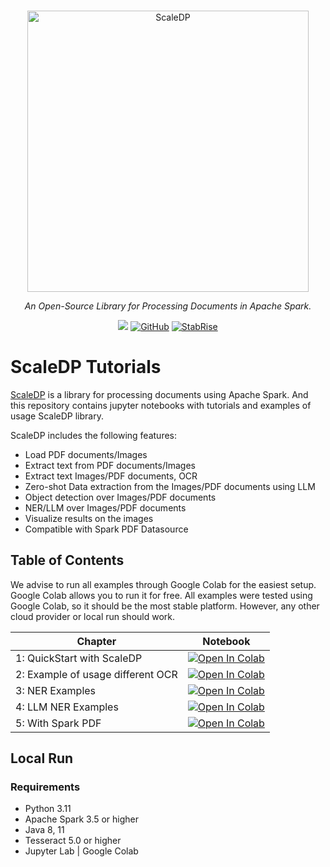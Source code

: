 <p align="center">
  <br/>
    <img alt="ScaleDP" src="https://stabrise.com/media/filer_public_thumbnails/filer_public/4a/7d/4a7d97c2-50d7-4b7a-9902-af2df9b574da/scaledplogo.png__1000x300_subsampling-2.webp" width="450" style="max-width: 100%;">
  <br/>
</p>

<p align="center">
    <i>An Open-Source Library for Processing Documents in Apache Spark.</i>
</p>

<p align="center">
    <a href="https://pypi.org/project/scaledp/" alt="Package on PyPI"><img src="https://img.shields.io/pypi/v/scaledp.svg" /></a>
    <a href="https://github.com/stabrise/spark-pdf/blob/main/LICENSE"><img alt="GitHub" src="https://img.shields.io/github/license/stabrise/spark-pdf.svg?color=blue"></a>
    <a href="https://stabrise.com"><img alt="StabRise" src="https://img.shields.io/badge/powered%20by-StabRise-orange.svg?style=flat&colorA=E1523D&colorB=007D8A"></a>
</p>


# ScaleDP Tutorials

[ScaleDP](https://github.com/StabRise/scaledp/) is a library for processing documents using Apache Spark.
And this repository contains jupyter notebooks with tutorials and examples of usage ScaleDP library.

ScaleDP includes the following features:

- Load PDF documents/Images
- Extract text from PDF documents/Images
- Extract text Images/PDF documents, OCR
- Zero-shot Data extraction from the Images/PDF documents using LLM
- Object detection over Images/PDF documents
- NER/LLM over Images/PDF documents 
- Visualize results on the images
- Compatible with Spark PDF Datasource

## Table of Contents

We advise to run all examples through Google Colab for the easiest setup. Google Colab allows you to run it for free. All examples were tested using Google Colab, so it should be the most stable platform. However, any other cloud provider or local run should work. 

| Chapter                           | Notebook                                                                                                                                                                           |
|-----------------------------------|------------------------------------------------------------------------------------------------------------------------------------------------------------------------------------|
| 1: QuickStart with ScaleDP        | [![Open In Colab](https://colab.research.google.com/assets/colab-badge.svg)](https://colab.research.google.com/github/StabRise/scaledp-tutorials/blob/master/1.QuickStart.ipynb)   |
| 2: Example of usage different OCR | [![Open In Colab](https://colab.research.google.com/assets/colab-badge.svg)](https://colab.research.google.com/github/StabRise/scaledp-tutorials/blob/master/2.Ocr.ipynb)          |
| 3: NER Examples                   | [![Open In Colab](https://colab.research.google.com/assets/colab-badge.svg)](https://colab.research.google.com/github/StabRise/scaledp-tutorials/blob/master/3.Ner.ipynb)          |
| 4: LLM NER Examples               | [![Open In Colab](https://colab.research.google.com/assets/colab-badge.svg)](https://colab.research.google.com/github/StabRise/scaledp-tutorials/blob/master/4.LLMNer.ipynb)       |
| 5: With Spark PDF                 | [![Open In Colab](https://colab.research.google.com/assets/colab-badge.svg)](https://colab.research.google.com/github/StabRise/scaledp-tutorials/blob/master/5.WithSparkPdf.ipynb) |

## Local Run

### Requirements

- Python 3.11
- Apache Spark 3.5 or higher
- Java 8, 11
- Tesseract 5.0 or higher
- Jupyter Lab | Google Colab
